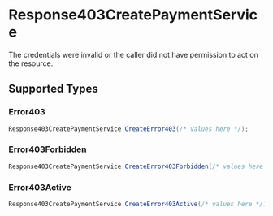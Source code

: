 # Response403CreatePaymentService

The credentials were invalid or the caller did not have permission to act on the resource.


## Supported Types

### Error403

```csharp
Response403CreatePaymentService.CreateError403(/* values here */);
```

### Error403Forbidden

```csharp
Response403CreatePaymentService.CreateError403Forbidden(/* values here */);
```

### Error403Active

```csharp
Response403CreatePaymentService.CreateError403Active(/* values here */);
```
